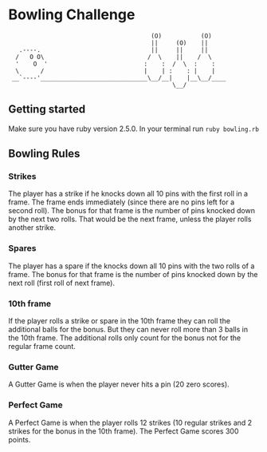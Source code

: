 # Bowling Challenge

```
                                        (O)           (O)
                                        ||     (O)    ||
   .----.                               ||     ||     ||
  /   O O\                             /  \    ||    /  \
  '    O  '                           :    :  /  \  :    :
  \      /                            |    | :    : |    |
 __`----'______________________________\__/__|    |__\__/____
                                              \__/
```
## Getting started

Make sure you have ruby version 2.5.0.
In your terminal run `ruby bowling.rb`

## Bowling Rules

### Strikes

The player has a strike if he knocks down all 10 pins with the first roll in a frame. The frame ends immediately (since there are no pins left for a second roll). The bonus for that frame is the number of pins knocked down by the next two rolls. That would be the next frame, unless the player rolls another strike.

### Spares

The player has a spare if the knocks down all 10 pins with the two rolls of a frame. The bonus for that frame is the number of pins knocked down by the next roll (first roll of next frame).

### 10th frame

If the player rolls a strike or spare in the 10th frame they can roll the additional balls for the bonus. But they can never roll more than 3 balls in the 10th frame. The additional rolls only count for the bonus not for the regular frame count.

### Gutter Game

A Gutter Game is when the player never hits a pin (20 zero scores).

### Perfect Game

A Perfect Game is when the player rolls 12 strikes (10 regular strikes and 2 strikes for the bonus in the 10th frame). The Perfect Game scores 300 points.
